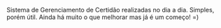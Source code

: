 Sistema de Gerenciamento de Certidão realizadas no dia a dia. Simples, porém útil. Ainda há muito o que melhorar mas já é um começo! =)
